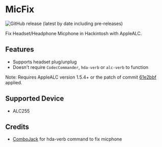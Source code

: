 # MicFix

![GitHub release (latest by date including pre-releases)](https://img.shields.io/github/v/release/WingLim/MicFix?include_prereleases)

Fix Headset/Headphone Micphone in Hackintosh with AppleALC.

## Features

- Supports headset plug/unplug
- Doesn't require `CodecCommander`, `hda-verb` or `alc-verb` to function

Note: Requires AppleALC version 1.5.4+ or the patch of commit [61e2bbf](https://github.com/acidanthera/AppleALC/commit/61e2bbfe74bf1c12ebf770ed4a9776a04a7758f2) applied.

## Supported Device

- ALC255

## Credits

- [ComboJack](https://github.com/hackintosh-stuff/ComboJack) for hda-verb command to fix micphone
